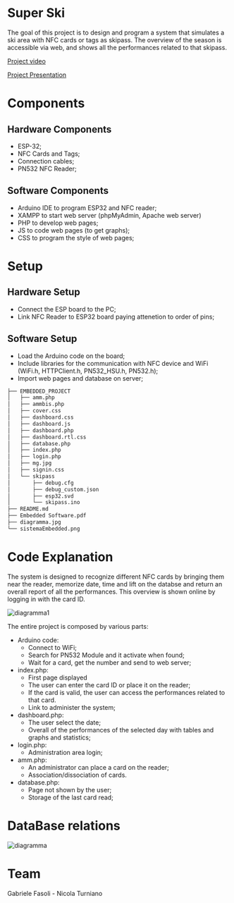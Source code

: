 # Super Ski
The goal of this project is to design and program a system that simulates a ski area with NFC cards or tags as skipass. The overview of the season is accessible via web, and shows all the performances related to that skipass. 


[Project video](https://drive.google.com/file/d/1-N1KBqDRInrKE4cuiXDRr68DaXGG01-c/view?usp=sharing)

[Project Presentation](https://drive.google.com/file/d/1POJkp52c55bXDivYHN9JBoa7oEpq8Kii/view?usp=share_link)

# Components
## Hardware Components
- ESP-32;
- NFC Cards and Tags;
- Connection cables;
- PN532 NFC Reader;
## Software Components
- Arduino IDE to program ESP32 and NFC reader;
- XAMPP to start web server (phpMyAdmin, Apache web server)
- PHP to develop web pages;
- JS to code web pages (to get graphs);
- CSS to program the style of web pages;
# Setup
## Hardware Setup
- Connect the ESP board to the PC;
- Link NFC Reader to ESP32 board paying attenetion to order of pins;
## Software Setup
- Load the Arduino code on the board;
- Include libraries for the communication with NFC device and WiFi (WiFi.h, HTTPClient.h, PN532_HSU.h, PN532.h);
- Import web pages and database on server;
```bash
├── EMBEDDED_PROJECT
│   ├── amm.php
│   ├── ammbis.php
│   ├── cover.css
│   ├── dashboard.css
│   ├── dashboard.js
│   ├── dashboard.php
│   ├── dashboard.rtl.css
│   ├── database.php
│   ├── index.php
│   ├── login.php
│   ├── mg.jpg
│   ├── signin.css
│   └── skipass
│       ├── debug.cfg
│       ├── debug_custom.json
│       ├── esp32.svd
│       └── skipass.ino
├── README.md
├── Embedded Software.pdf
├── diagramma.jpg
└── sistemaEmbedded.png
```


# Code Explanation

The system is designed to recognize different NFC cards by bringing them near the reader, memorize  date, time and lift on the databse and return an overall report of all the performances.
This overview is shown online by logging in with the card ID.

![diagramma1](sistemaEmbedded.png)

The entire project is composed by various parts:
- Arduino code:
  - Connect to WiFi;
  - Search for PN532 Module and it activate when found;
  - Wait for a card, get the number and send to web server;
- index.php:
  - First page displayed
  - The user can enter the card ID or place it on the reader;
  - If the card is valid, the user can access the performances related to that card.
  - Link to administer the system;
- dashboard.php:
  - The user select the date;
  - Overall of the performances of the selected day with tables and graphs and statistics;
- login.php:
  - Administration area login;
- amm.php:
  - An administrator can place a card on the reader;
  - Association/dissociation of cards.
- database.php:
  - Page not shown by the user;
  - Storage of the last card read;
# DataBase relations
![diagramma](diagramma.jpg)


# Team
Gabriele Fasoli - Nicola Turniano
